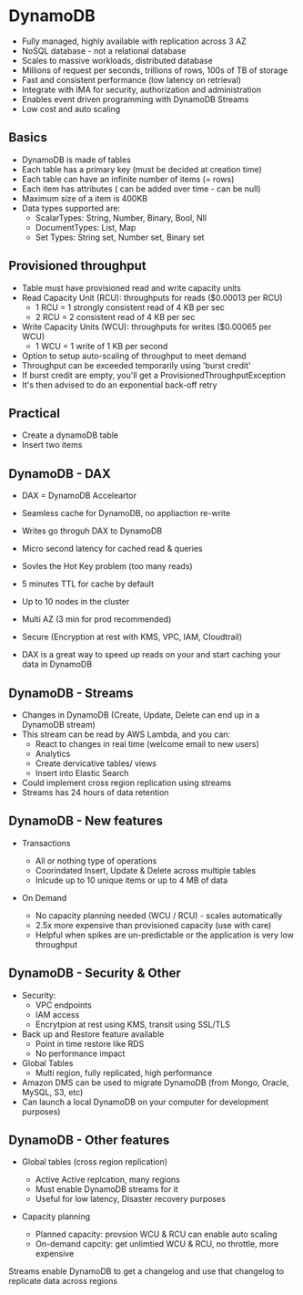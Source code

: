 # DynamoDB

- Fully managed, highly available with replication across 3 AZ
- NoSQL database - not a relational database
- Scales to massive workloads, distributed database
- Millions of request per seconds, trillions of rows, 100s of TB of storage
- Fast and consistent performance (low latency on retrieval)
- Integrate with IMA for security, authorization and administration
- Enables event driven programming with DynamoDB Streams
- Low cost and auto scaling

## Basics

- DynamoDB is made of tables
- Each table has a primary key (must be decided at creation time)
- Each table can have an infinite number of items (= rows)
- Each item has attributes ( can be added over time - can be null)
- Maximum size of a item is 400KB
- Data types supported are:
   - ScalarTypes: String, Number, Binary, Bool, Nll
   - DocumentTypes: List, Map
   - Set Types: String set, Number set, Binary set

## Provisioned throughput

- Table must have provisioned read and write capacity units 
- Read Capacity Unit (RCU): throughputs for reads ($0.00013 per RCU)
  - 1 RCU = 1 strongly consistent read of 4 KB per sec
  - 2 RCU = 2 consistent read of 4 KB per sec
- Write Capacity Units (WCU): throughputs for writes ($0.00065 per WCU)
  - 1 WCU = 1 write of 1 KB per second
- Option to setup auto-scaling of throughput to meet demand
- Throughput can be exceeded temporarily using 'burst credit'
- If burst credit are empty, you'll get a ProvisionedThroughputException
- It's then advised to do an exponential back-off retry

## Practical

- Create a dynamoDB table
- Insert two items

## DynamoDB - DAX

- DAX = DynamoDB Acceleartor
- Seamless cache for DynamoDB, no appliaction re-write
- Writes go throguh DAX to DynamoDB
- Micro second latency for cached read & queries
- Sovles the Hot Key problem (too many reads)
- 5 minutes TTL for cache by default
- Up to 10 nodes in the cluster
- Multi AZ (3 min for prod recommended)
- Secure (Encryption at rest with KMS, VPC, IAM, Cloudtrail)

- DAX is a great way to speed up reads on your and start caching your data in DynamoDB

## DynamoDB - Streams

- Changes in DynamoDB (Create, Update, Delete can end up in a DynamoDB stream)
- This stream can be read by AWS Lambda, and you can:
   - React to changes in real time (welcome email to new users)
   - Analytics
   - Create dervicative tables/ views
   - Insert into Elastic Search
- Could implement cross region replication using streams
- Streams has 24 hours of data retention

## DynamoDB - New features

- Transactions 
  - All or nothing type of operations
  - Coorindated Insert, Update & Delete across multiple tables
  - Inlcude up to 10 unique items or up to 4 MB of data

- On Demand
  - No capacity planning needed (WCU / RCU) - scales automatically
  - 2.5x more expensive than provisioned capacity (use with care)
  - Helpful when spikes are un-predictable or the application is very low throughput

## DynamoDB - Security & Other

- Security:
  - VPC endpoints
  - IAM access
   - Encrytpion at rest using KMS, transit using SSL/TLS
- Back up and Restore feature available
  - Point in time restore like RDS
  - No performance impact
- Global Tables
  - Multi region, fully replicated, high performance
- Amazon DMS can be used to migrate DynamoDB (from Mongo, Oracle, MySQL, S3, etc)
- Can launch a local DynamoDB on your computer for development purposes)

## DynamoDB - Other features

- Global tables (cross region replication)
  - Active Active replcation, many regions
  - Must enable DynamoDB streams for it
  - Useful for low latency, Disaster recovery purposes

- Capacity planning
  - Planned capacity: provsion WCU & RCU can enable auto scaling
  - On-demand capcity: get unlimtied WCU & RCU, no throttle, more expensive


Streams enable DynamoDB to get a changelog and use that changelog to replicate data across regions
